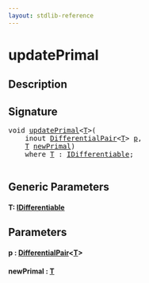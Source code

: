 ```yaml
---
layout: stdlib-reference
---
```


# updatePrimal

## Description





## Signature 

<pre>
<span class="code_keyword">void</span> <a href="updateprimal-6.html">updatePrimal</a>&lt;<a href="updateprimal-6.html#typeparam-T" class="code_type">T</a>&gt;(
    <span class="code_keyword">inout</span> <a href="../types/differentialpair-0c/index.html" class="code_type">DifferentialPair</a>&lt;<a href="updateprimal-6.html#typeparam-T" class="code_type">T</a>&gt; <a href="updateprimal-6.html#decl-p" class="code_param">p</a>,
    <a href="updateprimal-6.html#typeparam-T" class="code_type">T</a> <a href="updateprimal-6.html#decl-newPrimal" class="code_param">newPrimal</a>)
    <span class='code_keyword'>where</span> <a href="updateprimal-6.html#typeparam-T" class="code_type">T</a> : <a href="../interfaces/idifferentiable-01/index.html" class="code_type">IDifferentiable</a>;

</pre>

## Generic Parameters

####  <a id="typeparam-T"></a>T: [IDifferentiable](../interfaces/idifferentiable-01/index)

## Parameters

####  <a id="decl-p"></a>p  : [DifferentialPair](../types/differentialpair-0c/index)\<[T](../types/differentialpair-0c/index#typeparam-T)\>
####  <a id="decl-newPrimal"></a>newPrimal  : [T](updateprimal-6#typeparam-T)

